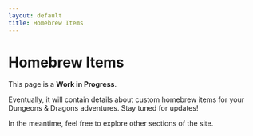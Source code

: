 ```yaml
---
layout: default
title: Homebrew Items
---
```


# Homebrew Items

This page is a **Work in Progress**.

Eventually, it will contain details about custom homebrew items for your Dungeons & Dragons adventures. Stay tuned for updates!

In the meantime, feel free to explore other sections of the site.
 